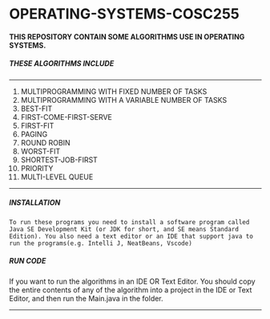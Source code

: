 # OPERATING-SYSTEMS-COSC255
#### THIS REPOSITORY CONTAIN SOME ALGORITHMS USE IN OPERATING SYSTEMS.
##### THESE ALGORITHMS INCLUDE

____
1. MULTIPROGRAMMING WITH FIXED NUMBER OF TASKS
1. MULTIPROGRAMMING WITH A VARIABLE NUMBER OF TASKS
1. BEST-FIT
1. FIRST-COME-FIRST-SERVE
1. FIRST-FIT
1. PAGING
1. ROUND ROBIN
1. WORST-FIT
1. SHORTEST-JOB-FIRST
1. PRIORITY
1. MULTI-LEVEL QUEUE  

____
##### INSTALLATION
```To run these programs you need to install a software program called Java SE Development Kit (or JDK for short, and SE means Standard Edition). You also need a text editor or an IDE that support java to run the programs(e.g. Intelli J, NeatBeans, Vscode)```


##### RUN CODE
If you want to run the algorithms in an IDE OR Text Editor. You should
copy the entire contents of any of the algorithm into a project in the IDE or Text Editor, and then run the Main.java in the folder.

____
